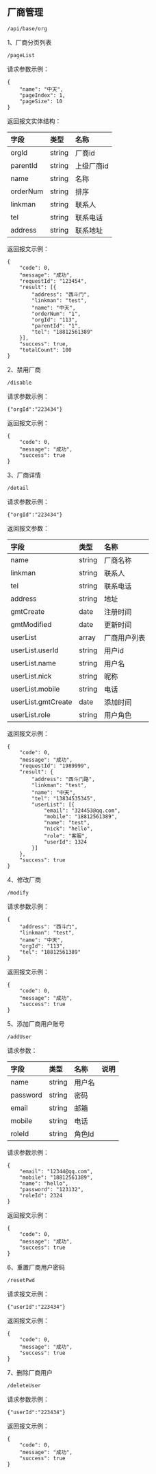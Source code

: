 ## 厂商管理

```
/api/base/org
```

1、厂商分页列表

```
/pageList
```

请求参数示例：

```
{
    "name": "中天",
    "pageIndex": 1,
    "pageSize": 10
}
```

返回报文实体结构：

| 字段 | 类型 | 名称 |
| :--- | :--- | :--- |
| orgId | string | 厂商id |
| parentId | string | 上级厂商id |
| name | string | 名称 |
| orderNum | string | 排序 |
| linkman | string | 联系人 |
| tel | string | 联系电话 |
| address | string | 联系地址 |

返回报文示例：

```
{
    "code": 0,
    "message": "成功",
    "requestId": "123454",
    "result": [{
        "address": "西斗门",
        "linkman": "test",
        "name": "中天",
        "orderNum": "1",
        "orgId": "113",
        "parentId": "1",
        "tel": "18812561389"
    }],
    "success": true,
    "totalCount": 100
}
```

2、禁用厂商

```
/disable
```

请求参数示例：

```
{"orgId":"223434"}
```

返回报文示例：

```
{
    "code": 0,
    "message": "成功",
    "success": true
}
```

3、厂商详情

```
/detail
```

请求参数示例：

```
{"orgId":"223434"}
```

返回报文参数：

| 字段 | 类型 | 名称 |
| :--- | :--- | :--- |
| name | string | 厂商名称 |
| linkman | string | 联系人 |
| tel | string | 联系电话 |
| address | string | 地址 |
| gmtCreate | date | 注册时间 |
| gmtModified | date | 更新时间 |
| userList | array | 厂商用户列表 |
| userList.userId | string | 用户id |
| userList.name | string | 用户名 |
| userList.nick | string | 昵称 |
| userList.mobile | string | 电话 |
| userList.gmtCreate | date | 添加时间 |
| userList.role | string | 用户角色 |

返回报文示例：

```
{
    "code": 0,
    "message": "成功",
    "requestId": "1989999",
    "result": {
        "address": "西斗门路",
        "linkman": "test",
        "name": "中天",
        "tel": "13834535345",
        "userList": [{
            "email": "324453@qq.com",
            "mobile": "18812561389",
            "name": "test",
            "nick": "hello",
            "role": "客服",
            "userId": 1324
        }]
    },
    "success": true
}
```

4、修改厂商

```
/modify
```

请求参数示例：

```
{
    "address": "西斗门",
    "linkman": "test",
    "name": "中天",
    "orgId": "113",
    "tel": "18812561389"
}
```

返回报文示例：

```
{
    "code": 0,
    "message": "成功",
    "success": true
}
```

5、添加厂商用户账号

```
/addUser
```

请求参数：

| 字段 | 类型 | 名称 | 说明 |
| :--- | :--- | :--- | :--- |
| name | string | 用户名 |  |
| password | string | 密码 |  |
| email | string | 邮箱 |  |
| mobile | string | 电话 |  |
| roleId | string | 角色Id |  |

请求参数示例：

```
{
    "email": "12344@qq.com",
    "mobile": "18812561389",
    "name": "hello",
    "password": "123132",
    "roleId": 2324
}
```

返回报文示例：

```
{
    "code": 0,
    "message": "成功",
    "success": true
}
```

6、重置厂商用户密码

```
/resetPwd
```

请求报文示例：

```
{"userId":"223434"}
```

返回报文示例：

```
{
    "code": 0,
    "message": "成功",
    "success": true
}
```

7、删除厂商用户

```
/deleteUser
```

请求参数示例：

```
{"userId":"223434"}
```

返回报文示例：

```
{
    "code": 0,
    "message": "成功",
    "success": true
}
```



